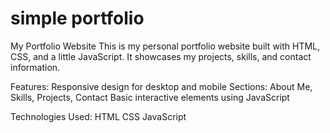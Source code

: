 # simple portfolio 
My Portfolio Website
This is my personal portfolio website built with HTML, CSS, and a little JavaScript. It showcases my projects, skills, and contact information.

Features:
Responsive design for desktop and mobile
Sections: About Me, Skills, Projects, Contact
Basic interactive elements using JavaScript

Technologies Used:
HTML
CSS
JavaScript

